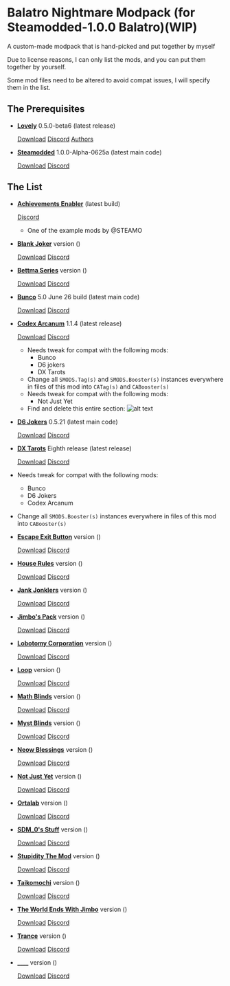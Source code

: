 # Balatro Nightmare Modpack (for Steamodded-1.0.0 Balatro)(WIP)
A custom-made modpack that is hand-picked and put together by myself

Due to license reasons, I can only list the mods, and you can put them together by yourself.

Some mod files need to be altered to avoid compat issues, I will specify them in the list.

## The Prerequisites

- [__Lovely__](https://github.com/ethangreen-dev/lovely-injector) 0.5.0-beta6 (latest release)

  [Download](https://github.com/ethangreen-dev/lovely-injector/releases/tag/v0.5.0-beta6) [Discord](https://discord.com/channels/1116389027176787968/1214591552903716954) [Authors](https://github.com/Steamopollys/Steamodded/graphs/contributors)
  
- [__Steamodded__](https://github.com/Steamopollys/Steamodded?tab=readme-ov-file) 1.0.0-Alpha-0625a (latest main code)

  [Download](https://github.com/Steamopollys/Steamodded/archive/refs/heads/main.zip) [Discord](https://discord.com/channels/1116389027176787968/1209564621644505158)
  
## The List

- [__Achievements Enabler__](https://github.com/Steamopollys/Steamodded/blob/main/example_mods/Mods/AchievementsEnabler.lua) (latest build)

  [Discord](https://discord.com/channels/1116389027176787968/1210290099036885042)
  - One of the example mods by @STEAMO

- [__Blank Joker__]() version ()

  [Download]() [Discord]()

- [__Bettma Series__]() version ()

  [Download]() [Discord]()

- [__Bunco__](https://github.com/Firch/Bunco/tree/main) 5.0 June 26 build (latest main code)

  [Download](https://github.com/Firch/Bunco/archive/refs/heads/main.zip) [Discord](https://discord.com/channels/1116389027176787968/1220084296346501201)
  
- [__Codex Arcanum__](https://github.com/itayfeder/Codex-Arcanum) 1.1.4 (latest release)

  [Download](https://github.com/itayfeder/Codex-Arcanum/releases/tag/Release_1.1.4) [Discord](https://discord.com/channels/1116389027176787968/1221916334372290620)

  - Needs tweak for compat with the following mods:
    - Bunco
    - D6 jokers
    - DX Tarots
  - Change all `SMODS.Tag(s)` and `SMODS.Booster(s)` instances everywhere in files of this mod into `CATag(s)` and `CABooster(s)`
  - Needs tweak for compat with the following mods:
    - Not Just Yet
  - Find and delete this entire section:
    ![alt text](https://media.discordapp.net/attachments/1254814398476713994/1255174809122246666/image.png?ex=667cd4e2&is=667b8362&hm=41834b0f44b02933db6238cbd95861a86ddb142a8ab0e8e03d44433c1a3ded67&)
 
- [__D6 Jokers__](https://github.com/GauntletGames-2086/D6-Jokers) 0.5.21 (latest main code)

  [Download](https://github.com/GauntletGames-2086/D6-Jokers/archive/refs/heads/main.zip) [Discord](https://discord.com/channels/1116389027176787968/1249518446669074474)

- [__DX Tarots__](https://github.com/JeffVi/DX-Tarots) Eighth release (latest release)

  [Download](https://github.com/JeffVi/DX-Tarots/releases) [Discord](https://discord.com/channels/1116389027176787968/1226210957253017691)

 - Needs tweak for compat with the following mods:
   - Bunco
   - D6 Jokers
   - Codex Arcanum
 - Change all `SMODS.Booster(s)` instances everywhere in files of this mod into `CABooster(s)`

- [__Escape Exit Button__](https://github.com/Steamopollys/Steamodded/blob/main/example_mods/Mods/EscapeExitButton.lua#L13) version ()

  [Download]() [Discord]()

- [__House Rules__]() version ()

  [Download]() [Discord]()

- [__Jank Jonklers__]() version ()

  [Download]() [Discord]()

- [__Jimbo's Pack__]() version ()

  [Download]() [Discord]()

- [__Lobotomy Corporation__]() version ()

  [Download]() [Discord](https://discord.com/channels/1116389027176787968/1248249207526002698)

- [__Loop__]() version ()

  [Download]() [Discord]()

- [__Math Blinds__]() version ()

  [Download]() [Discord]()
  
- [__Myst Blinds__]() version ()

  [Download]() [Discord]()

- [__Neow Blessings__]() version ()

  [Download]() [Discord]()

- [__Not Just Yet__]() version ()

  [Download]() [Discord]()

- [__Ortalab__]() version ()

  [Download]() [Discord]()

- [__SDM_0's Stuff__]() version ()

  [Download]() [Discord]()

- [__Stupidity The Mod__]() version ()

  [Download]() [Discord]()

- [__Taikomochi__]() version ()

  [Download]() [Discord]()

- [__The World Ends With Jimbo__]() version ()

  [Download]() [Discord]()

- [__Trance__]() version ()

  [Download]() [Discord]()

- [____]() version ()

  [Download]() [Discord]()
